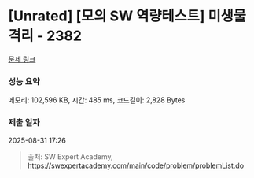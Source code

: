 # [Unrated] [모의 SW 역량테스트] 미생물 격리 - 2382 

[문제 링크](https://swexpertacademy.com/main/code/problem/problemDetail.do?contestProbId=AV597vbqAH0DFAVl) 

### 성능 요약

메모리: 102,596 KB, 시간: 485 ms, 코드길이: 2,828 Bytes

### 제출 일자

2025-08-31 17:26



> 출처: SW Expert Academy, https://swexpertacademy.com/main/code/problem/problemList.do